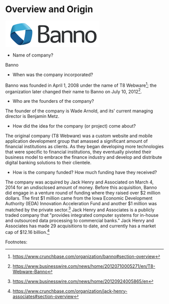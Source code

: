 # Overview and Origin

![Banno-logo](../images/banno-logo.png)

* Name of company?

Banno

* When was the company incorporated?

Banno was founded in April 1, 2008 under the name of T8 Webware[^1]; the organization later changed their name to Banno on July 10, 2012[^2].



* Who are the founders of the company?

The founder of the company is Wade Arnold, and its' current managing director is Benjamin Metz.

* How did the idea for the company (or project) come about?

The original company (T8 Webware) was a custom website and mobile application development group that amassed a significant amount of financial institutions as clients. As they began developing more technologies that were specific to financial institutions, they eventually pivoted their business model to embrace the finance industry and develop and distribute digital banking solutions to their clientele.

* How is the company funded? How much funding have they received?

The company was acquired by Jack Henry and Associated on March 4, 2014 for an undisclosed amount of money. Before this acquisition, Banno did engage in a venture round of funding where they raised over $2 million dollars. The first $1 million came from the Iowa Economic Development Authority (IEDA) Innovation Acceleration Fund and another $1 million was matched by the private sector.[^3] Jack Henry and Associates is a publicly traded company that "provides integrated computer systems for in-house and outsourced data processing to commercial banks." Jack Henry and Associates has made 29 acquisitions to date, and currently has a market cap of $12.16 billion.[^4]

Footnotes:
[^1]: https://www.crunchbase.com/organization/banno#section-overview
[^2]: https://www.businesswire.com/news/home/20120710005271/en/T8-Webware-Banno
[^3]: https://www.businesswire.com/news/home/20120924005865/en
[^4]: https://www.crunchbase.com/organization/jack-henry-associates#section-overview
